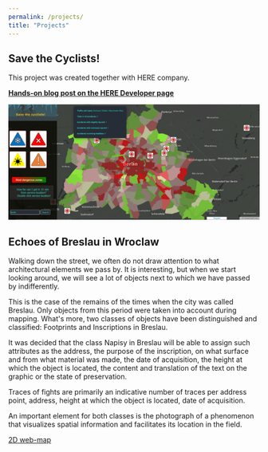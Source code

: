 ```yaml
---
permalink: /projects/
title: "Projects"
---
```


## Save the Cyclists!

This project was created together with HERE company.

[**Hands-on blog post on the HERE Developer page**](https://developer.here.com/blog/helping-cyclists-stay-safe-here-studio?_lrsc=13d8722c-a051-46a5-ba3f-cc20e5148d03&cid=other-Elevate-FD-0-HERE-&utm_source=Elevate&utm_medium=social&utm_campaign=Online_CommsShare_2020)



[![GitHub repo of the project](/projects/images/saveTheCyclists.PNG)](https://github.com/OloOcki/oloocki.github.io)


## Echoes of Breslau in Wroclaw

Walking down the street, we often do not draw attention to what architectural elements we pass by. It is interesting, but when we start looking around, we will see a lot of objects next to which we have passed by indifferently.

This is the case of the remains of the times when the city was called Breslau. Only objects from this period were taken into account during mapping. What's more, two classes of objects have been distinguished and classified: Footprints and Inscriptions in Breslau.

It was decided that the class Napisy in Breslau will be able to assign such attributes as the address, the purpose of the inscription, on what surface and from what material was made, the date of acquisition, the height at which the object is located, the content and translation of the text on the graphic or the state of preservation.

Traces of fights are primarily an indicative number of traces per address point, address, height at which the object is located, date of acquisition.

An important element for both classes is the photograph of a phenomenon that visualizes spatial information and facilitates its location in the field.

[2D web-map](http://pwr.maps.arcgis.com/apps/webappviewer/index.html?id=82438860f59a4f6694e3d2524f08848d)